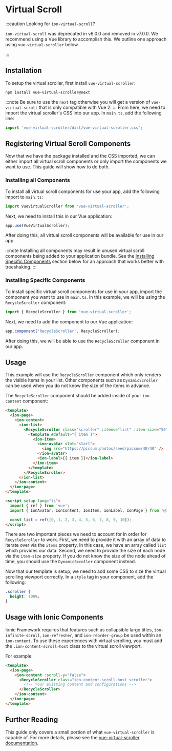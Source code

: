 # Virtual Scroll

:::caution Looking for `ion-virtual-scroll`?

`ion-virtual-scroll` was deprecated in v6.0.0 and removed in v7.0.0. We recommend using a Vue library to accomplish this. We outline one approach using `vue-virtual-scroller` below.

:::

## Installation

To setup the virtual scroller, first install `vue-virtual-scroller`:

```shell
npm install vue-virtual-scroller@next
```

:::note
Be sure to use the `next` tag otherwise you will get a version of `vue-virtual-scroll` that is only compatible with Vue 2.
:::
From here, we need to import the virtual scroller's CSS into our app. In `main.ts`, add the following line:

```js
import 'vue-virtual-scroller/dist/vue-virtual-scroller.css';
```

## Registering Virtual Scroll Components

Now that we have the package installed and the CSS imported, we can either import all virtual scroll components or only import the components we want to use. This guide will show how to do both.

### Installing all Components

To install all virtual scroll components for use your app, add the following import to `main.ts`:

```js
import VueVirtualScroller from 'vue-virtual-scroller';
```

Next, we need to install this in our Vue application:

```js
app.use(VueVirtualScroller);
```

After doing this, all virtual scroll components will be available for use in our app.

:::note
Installing all components may result in unused virtual scroll components being added to your application bundle. See the [Installing Specific Components](#installing-specific-components) section below for an approach that works better with treeshaking.
:::

### Installing Specific Components

To install specific virtual scroll components for use in your app, import the component you want to use in `main.ts`. In this example, we will be using the `RecycleScroller` component:

```js
import { RecycleScroller } from 'vue-virtual-scroller';
```

Next, we need to add the component to our Vue application:

```js
app.component('RecycleScroller', RecycleScroller);
```

After doing this, we will be able to use the `RecycleScroller` component in our app.

## Usage

This example will use the `RecycleScroller` component which only renders the visible items in your list. Other components such as `DynamicScroller` can be used when you do not know the size of the items in advance.

The `RecycleScroller` component should be added inside of your `ion-content` component:

```html
<template>
  <ion-page>
    <ion-content>
      <ion-list>
        <RecycleScroller class="scroller" :items="list" :item-size="56">
          <template #default="{ item }">
            <ion-item>
              <ion-avatar slot="start">
                <img src="https://picsum.photos/seed/picsum/40/40" />
              </ion-avatar>
              <ion-label>{{ item }}</ion-label>
            </ion-item>
          </template>
        </RecycleScroller>
      </ion-list>
    </ion-content>
  </ion-page>
</template>

<script setup lang="ts">
  import { ref } from 'vue';
  import { IonAvatar, IonContent, IonItem, IonLabel, IonPage } from '@ionic/vue';

  const list = ref([0, 1, 2, 3, 4, 5, 6, 7, 8, 9, 10]);
</script>
```

There are two important pieces we need to account for in order for `RecycleScroller` to work. First, we need to provide it with an array of data to iterate over via the `items` property. In this case, we have an array called `list` which provides our data. Second, we need to provide the size of each node via the `item-size` property. If you do not know the size of the node ahead of time, you should use the `DynamicScroller` component instead.

Now that our template is setup, we need to add some CSS to size the virtual scrolling viewport correctly. In a `style` tag in your component, add the following:

```css
.scroller {
  height: 100%;
}
```

## Usage with Ionic Components

Ionic Framework requires that features such as collapsible large titles, `ion-infinite-scroll`, `ion-refresher`, and `ion-reorder-group` be used within an `ion-content`. To use these experiences with virtual scrolling, you must add the `.ion-content-scroll-host` class to the virtual scroll viewport.

For example:

```html
<template>
  <ion-page>
    <ion-content :scroll-y="false">
      <RecycleScroller class="ion-content-scroll-host scroller">
        <!-- Your existing content and configurations -->
      </RecycleScroller>
    </ion-content>
  </ion-page>
</template>
```

## Further Reading

This guide only covers a small portion of what `vue-virtual-scroller` is capable of. For more details, please see the [vue-virtual-scroller documentation](https://github.com/Akryum/vue-virtual-scroller/blob/next/packages/vue-virtual-scroller/README.md).
